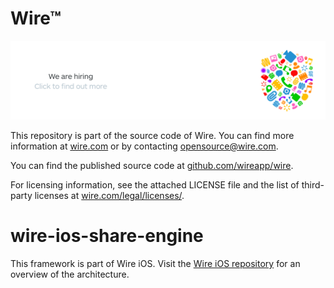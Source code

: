 # Wire™

[![Wire logo](https://github.com/wireapp/wire/blob/master/assets/header-small.png?raw=true)](https://wire.com/jobs/)


This repository is part of the source code of Wire. You can find more information at [wire.com](https://wire.com) or by contacting opensource@wire.com.

You can find the published source code at [github.com/wireapp/wire](https://github.com/wireapp/wire).

For licensing information, see the attached LICENSE file and the list of third-party licenses at [wire.com/legal/licenses/](https://wire.com/legal/licenses/).

# wire-ios-share-engine

This framework is part of Wire iOS. Visit the [Wire iOS repository](http://github.com/wireapp/wire-ios) for an overview of the architecture.

